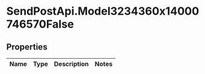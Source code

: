 # SendPostApi.Model3234360x14000746570False

## Properties
Name | Type | Description | Notes
------------ | ------------- | ------------- | -------------


